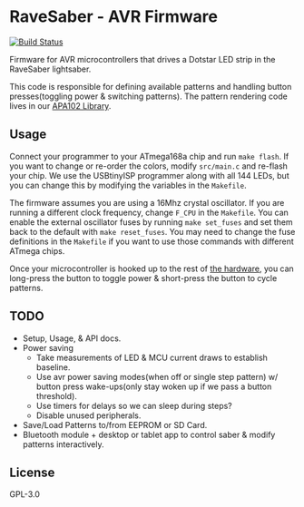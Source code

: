 # RaveSaber - AVR Firmware

[![Build Status](https://travis-ci.org/Rave-Saber/Rave-Saber-Firmware.svg?branch=master)](https://travis-ci.org/Rave-Saber/Rave-Saber-Firmware)

Firmware for AVR microcontrollers that drives a Dotstar LED strip in the
RaveSaber lightsaber.

This code is responsible for defining available patterns and handling button
presses(toggling power & switching patterns). The pattern rendering code lives
in our [APA102 Library][avr-apa102-lib].


## Usage

Connect your programmer to your ATmega168a chip and run `make flash`. If you
want to change or re-order the colors, modify `src/main.c` and re-flash your
chip. We use the USBtinyISP programmer along with all 144 LEDs, but you can
change this by modifying the variables in the `Makefile`.

The firmware assumes you are using a 16Mhz crystal oscillator. If you are
running a different clock frequency, change `F_CPU` in the `Makefile`. You can
enable the external oscillator fuses by running `make set_fuses` and set them
back to the default with `make reset_fuses`. You may need to change the fuse
definitions in the `Makefile` if you want to use those commands with different
ATmega chips.

Once your microcontroller is hooked up to the rest of [the hardware][hardware],
you can long-press the button to toggle power & short-press the button to cycle
patterns.


## TODO

* Setup, Usage, & API docs.
* Power saving
    * Take measurements of LED & MCU current draws to establish baseline.
    * Use avr power saving modes(when off or single step pattern) w/ button
      press wake-ups(only stay woken up if we pass a button threshold).
    * Use timers for delays so we can sleep during steps?
    * Disable unused peripherals.
* Save/Load Patterns to/from EEPROM or SD Card.
* Bluetooth module + desktop or tablet app to control saber & modify patterns
  interactively.


## License

GPL-3.0


[avr-apa102-lib]: https://github.com/Rave-Saber/AVR-APA102-library
[hardware]: https://github.com/Rave-Saber/Rave-Saber-Hardware
